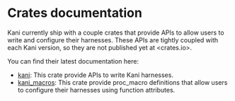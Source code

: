 # Crates documentation

Kani currently ship with a couple crates that provide APIs to allow users to
write and configure their harnesses.
These APIs are tightly coupled with each Kani version, so they are not
published yet at <crates.io>.

You can find their latest documentation here:
  - [kani](https://model-checking.github.io/kani/rfc/crates/kani): This crate
  provide APIs to write Kani harnesses.
  - [kani_macros](https://model-checking.github.io/kani/rfc/crates/kani_macros):
  This crate provide proc_macro definitions that allow users to configure their
  harnesses using function attributes.

